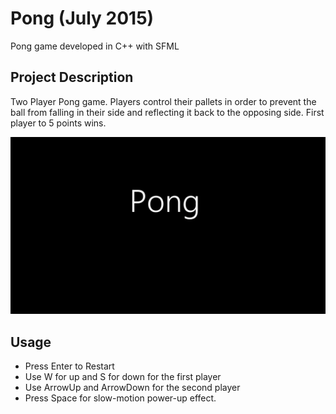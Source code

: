 # Pong (July 2015)
Pong game developed in C++ with SFML

## Project Description

Two Player Pong game. Players control their pallets in order to prevent the ball from falling in their side and reflecting it back to the opposing side. First player to 5 points wins.

![](pong.gif)

## Usage

* Press Enter to Restart
* Use W for up and S for down for the first player
* Use ArrowUp and ArrowDown for the second player
* Press Space for slow-motion power-up effect.
